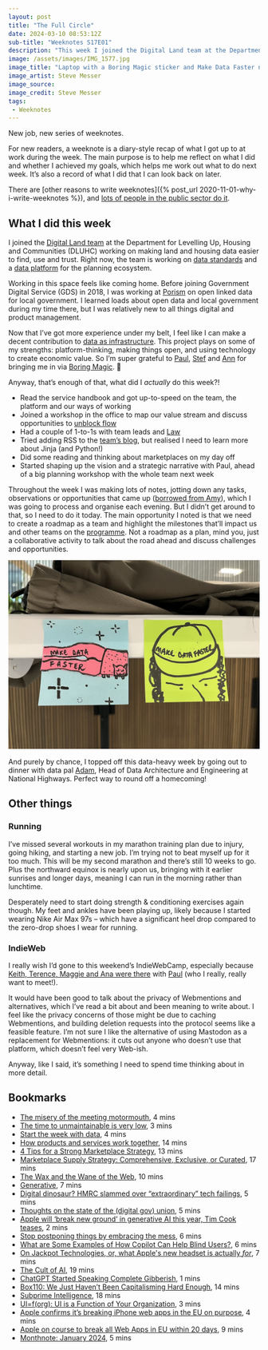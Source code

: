 ```yaml
---
layout: post
title: "The Full Circle"
date: 2024-03-10 08:53:12Z
sub-title: "Weeknotes S17E01"
description: "This week I joined the Digital Land team at the Department for Levelling Up, Housing and Communities, working on making land and housing data easier to find, use and trust."
image: /assets/images/IMG_1577.jpg
image_title: "Laptop with a Boring Magic sticker and Make Data Faster note on it"
image_artist: Steve Messer
image_source:
image_credit: Steve Messer
tags:
 - Weeknotes
---
```


New job, new series of weeknotes. 

For new readers, a weeknote is a diary-style recap of what I got up to at work during the week. The main purpose is to help me reflect on what I did and whether I achieved my goals, which helps me work out what to do next week. It’s also a record of what I did that I can look back on later. 

There are [other reasons to write weeknotes]({% post_url 2020-11-01-why-i-write-weeknotes %}), and [lots of people in the public sector do it](https://neilojwilliams.net/about/week-notes/).

## What I did this week

I joined the [Digital Land team](https://digital-land.github.io/about/) at the Department for Levelling Up, Housing and Communities (DLUHC) working on making land and housing data easier to find, use and trust. Right now, the team is working on [data standards](https://digital-land.github.io/data-standards/) and a [data platform](https://www.planning.data.gov.uk) for the planning ecosystem. 

Working in this space feels like coming home. Before joining Government Digital Service (GDS) in 2018, I was working at [Porism](https://porism.com) on open linked data for local government. I learned loads about open data and local government during my time there, but I was relatively new to all things digital and product management. 

Now that I’ve got more experience under my belt, I feel like I can make a decent contribution to [data as infrastructure](https://theodi.org/insights/explainers/what-is-data-infrastructure/). This project plays on some of my strengths: platform-thinking, making things open, and using technology to create economic value. So I’m super grateful to [Paul](https://www.linkedin.com/in/pdowney/), [Stef](https://www.linkedin.com/in/stefanwebb/) and [Ann](https://annkempster.com) for bringing me in via [Boring Magic](https://boringmagi.cc). 🙏

Anyway, that’s enough of that, what did I _actually_ do this week?!

- Read the service handbook and got up-to-speed on the team, the platform and our ways of working
- Joined a workshop in the office to map our value stream and discuss opportunities to [unblock flow](https://digital-land.github.io/blog-post/beta-team/#slow-down-to-flow-fast)
- Had a couple of 1-to-1s with team leads and [Law](https://public.digital/people/lawrence-kitson)
- Tried adding RSS to the [team’s blog](https://github.com/digital-land/digital-land.github.io/tree/main/content/blog-post), but realised I need to learn more about Jinja (and Python!)
- Did some reading and thinking about marketplaces on my day off
- Started shaping up the vision and a strategic narrative with Paul, ahead of a big planning workshop with the whole team next week

Throughout the week I was making lots of notes, jotting down any tasks, observations or opportunities that came up ([borrowed from Amy](https://amyhupe.co.uk/articles/new-job-process/)), which I was going to process and organise each evening. But I didn’t get around to that, so I need to do it today. The main opportunity I noted is that we need to create a roadmap as a team and highlight the milestones that’ll impact us and other teams on the [programme](https://dluhcdigital.blog.gov.uk/category/digital-planning/). Not a roadmap as a plan, mind you, just a collaborative activity to talk about the road ahead and discuss challenges and opportunities.

![Drawings by Paul Downey. One shows Nyan Cat flying ahead next to the phrase ‘Make Data Faster’. The other shows a lad wearing a cap with ‘Make Data Faster’ on it.](/assets/images/IMG_1575.jpg "Drawings by Paul Downey")

And purely by chance, I topped off this data-heavy week by going out to dinner with data pal [Adam](https://adamlocker.github.io/my-wee-blog/), Head of Data Architecture and Engineering at National Highways. Perfect way to round off a homecoming!

## Other things

### Running 

I’ve missed several workouts in my marathon training plan due to injury, going hiking, and starting a new job. I’m trying not to beat myself up for it too much. This will be my second marathon and there’s still 10 weeks to go. Plus the northward equinox is nearly upon us, bringing with it earlier sunrises and longer days, meaning I can run in the morning rather than lunchtime. 

Desperately need to start doing strength & conditioning exercises again though. My feet and ankles have been playing up, likely because I started wearing Nike Air Max 97s – which have a significant heel drop compared to the zero-drop shoes I wear for running. 

### IndieWeb

I really wish I’d gone to this weekend’s IndieWebCamp, especially because [Keith, Terence, Maggie and Ana were there](https://adactio.com/notes/20962) with [Paul](https://mastodon.social/@paulrobertlloyd/112067859754829665) (who I really, really want to meet!).

It would have been good to talk about the privacy of Webmentions and alternatives, which I’ve read a bit about and been meaning to write about. I feel like the privacy concerns of those might be due to caching Webmentions, and building deletion requests into the protocol seems like a feasible feature. I’m not sure I like the alternative of using Mastodon as a replacement for Webmentions: it cuts out anyone who doesn’t use that platform, which doesn’t feel very Web-ish.

Anyway, like I said, it’s something I need to spend time thinking about in more detail.

## Bookmarks

- [The misery of the meeting motormouth](https://on.ft.com/3IvArm9), 4 mins
- [The time to unmaintainable is very low](https://daverupert.com/2024/01/time-to-unmaintainable/), 3 mins
- [Start the week with data](https://dasbarrett.medium.com/start-the-week-with-data-32d22482cdad), 4 mins
- [How products and services work together](https://good.services/blog/products-vs-services), 14 mins
- [4 Tips for a Strong Marketplace Strategy](https://www.reforge.com/blog/marketplace-strategy), 13 mins
- [Marketplace Supply Strategy: Comprehensive, Exclusive, or Curated](https://www.reforge.com/blog/marketplace-supply-strategy), 17 mins
- [The Wax and the Wane of the Web](https://alistapart.com/article/the-wax-and-the-wane-of-the-web/), 10 mins
- [Generative](https://ethanmarcotte.com/wrote/generative/), 7 mins
- [Digital dinosaur? HMRC slammed over “extraordinary” tech failings](https://www.thestack.technology/digital-dinosaur-hmrc-blasted-over-extraordinary-tech-failings/), 5 mins
- [Thoughts on the state of the (digital gov) union](https://digitalbydefault.com/2024/02/29/old-man-yells-at-cloud-digital-gov-edition/), 5 mins
- [Apple will ‘break new ground’ in generative AI this year, Tim Cook teases](https://9to5mac.com/2024/02/28/apple-ai-break-new-ground/), 2 mins
- [Stop postponing things by embracing the mess](https://www.deprocrastination.co/blog/stop-postponing-things-by-embracing-the-mess), 6 mins
- [What are Some Examples of How Copilot Can Help Blind Users?](https://blog.blackspheretech.com/?p=473), 6 mins
- [On Jackpot Technologies, or, what Apple's new headset is actually *for*](https://davekarpf.substack.com/p/on-jackpot-technologies-or-what-apples?utm_source=substack&utm_medium=email), 7 mins
- [The Cult of AI](https://www.rollingstone.com/culture/culture-features/ai-companies-advocates-cult-1234954528/), 19 mins
- [ChatGPT Started Speaking Complete Gibberish](https://www.404media.co/chatgpt-started-speaking-gibberish/), 1 mins
- [Box110: We Just Haven’t Been Capitalisming Hard Enough](https://blog.tobiasrevell.com/2024/02/21/box110-we-just-havent-been-capitalisming-hard-enough/), 14 mins
- [Subprime Intelligence](https://www.wheresyoured.at/sam-altman-fried/), 18 mins
- [UI=f(org): UI is a Function of Your Organization](https://blog.jim-nielsen.com/2024/ui-fn-org/), 3 mins
- [Apple confirms it’s breaking iPhone web apps in the EU on purpose](https://techcrunch.com/2024/02/15/apple-confirms-its-breaking-iphone-web-apps-in-the-eu-on-purpose/?guccounter=1), 4 mins
- [Apple on course to break all Web Apps in EU within 20 days](https://open-web-advocacy.org/blog/apple-on-course-to-break-all-web-apps-in-eu-within-20-days/), 9 mins
- [Monthnote: January 2024](https://weeknot.es/monthnote-january-2024-82aa318e1582), 5 mins